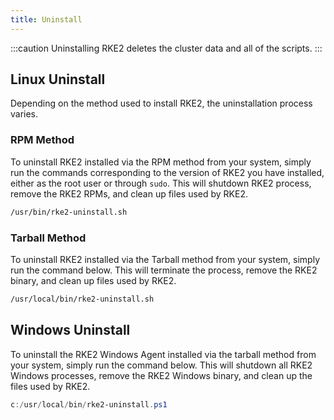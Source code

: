 ```yaml
---
title: Uninstall
---
```


:::caution
Uninstalling RKE2 deletes the cluster data and all of the scripts.
:::

## Linux Uninstall

Depending on the method used to install RKE2, the uninstallation process varies.

### RPM Method

To uninstall RKE2 installed via the RPM method from your system, simply run the commands corresponding to the version of RKE2 you have installed, either as the root user or through `sudo`. This will shutdown RKE2 process, remove the RKE2 RPMs, and clean up files used by RKE2.

```bash
/usr/bin/rke2-uninstall.sh
```

### Tarball Method

To uninstall RKE2 installed via the Tarball method from your system, simply run the command below. This will terminate the process, remove the RKE2 binary, and clean up files used by RKE2.

```bash
/usr/local/bin/rke2-uninstall.sh
```


## Windows Uninstall

To uninstall the RKE2 Windows Agent installed via the tarball method from your system, simply run the command below. This will shutdown all RKE2 Windows processes, remove the RKE2 Windows binary, and clean up the files used by RKE2.

```powershell
c:/usr/local/bin/rke2-uninstall.ps1
```
